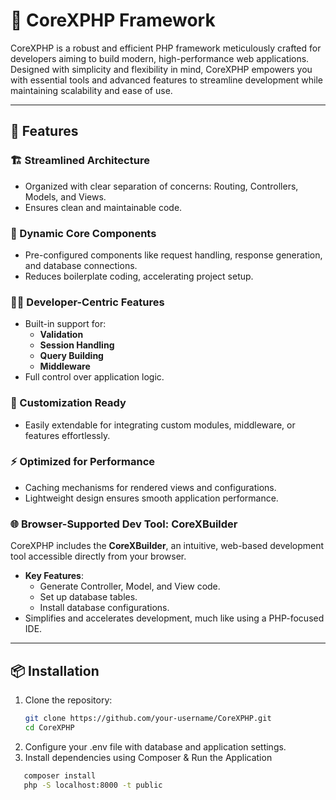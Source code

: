 # 🌟 CoreXPHP Framework  

CoreXPHP is a robust and efficient PHP framework meticulously crafted for developers aiming to build modern, high-performance web applications. Designed with simplicity and flexibility in mind, CoreXPHP empowers you with essential tools and advanced features to streamline development while maintaining scalability and ease of use.  

---

## 🚀 Features  

### 🏗️ Streamlined Architecture  
- Organized with clear separation of concerns: Routing, Controllers, Models, and Views.  
- Ensures clean and maintainable code.  

### 🔧 Dynamic Core Components  
- Pre-configured components like request handling, response generation, and database connections.  
- Reduces boilerplate coding, accelerating project setup.  

### 👨‍💻 Developer-Centric Features  
- Built-in support for:  
  - **Validation**  
  - **Session Handling**  
  - **Query Building**  
  - **Middleware**  
- Full control over application logic.  

### 🔌 Customization Ready  
- Easily extendable for integrating custom modules, middleware, or features effortlessly.  

### ⚡ Optimized for Performance  
- Caching mechanisms for rendered views and configurations.  
- Lightweight design ensures smooth application performance.  

### 🌐 Browser-Supported Dev Tool: **CoreXBuilder**  
CoreXPHP includes the **CoreXBuilder**, an intuitive, web-based development tool accessible directly from your browser.  
- **Key Features**:  
  - Generate Controller, Model, and View code.  
  - Set up database tables.  
  - Install database configurations.  
- Simplifies and accelerates development, much like using a PHP-focused IDE.  

---

## 📦 Installation  

1. Clone the repository:  
   ```bash
   git clone https://github.com/your-username/CoreXPHP.git
   cd CoreXPHP
2. Configure your .env file with database and application settings.
3. Install dependencies using Composer & Run the Application
 ```bash
    composer install
    php -S localhost:8000 -t public


